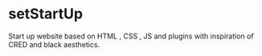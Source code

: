 # setStartUp
Start up website based on HTML , CSS , JS and plugins with inspiration of CRED and black aesthetics.
